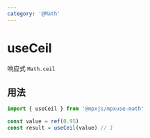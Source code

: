 ```yaml
---
category: '@Math'
---
```


# useCeil

响应式 `Math.ceil`

## 用法

```ts
import { useCeil } from '@mpxjs/mpxuse-math'

const value = ref(0.95)
const result = useCeil(value) // 1
```
